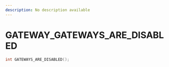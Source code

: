 ```yaml
---
description: No description available 
---
```


# GATEWAY\_GATEWAYS_ARE_DISABLED

```cpp
int GATEWAYS_ARE_DISABLED();
```